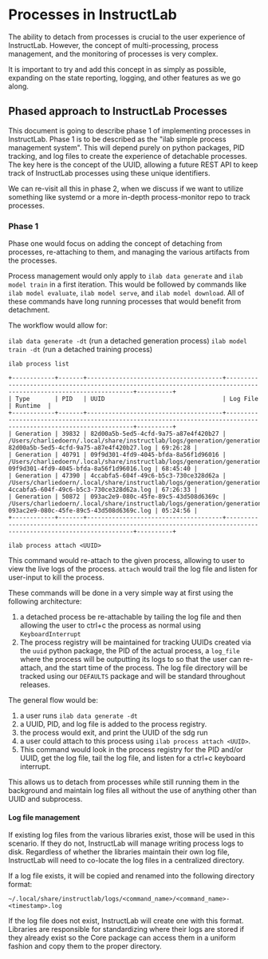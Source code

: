 # Processes in InstructLab

The ability to detach from processes is crucial to the user experience of InstructLab. However, the concept of multi-processing, process management, and the monitoring of processes is very complex.

It is important to try and add this concept in as simply as possible, expanding on the state reporting, logging, and other features as we go along.

## Phased approach to InstructLab Processes

This document is going to describe phase 1 of implementing processes in InstructLab. Phase 1 is to be described as the "ilab simple process management system". This will depend purely on python packages, PID tracking, and log files to create the experience of detachable processes. The key here is the concept of the UUID, allowing a future REST API to keep track of InstructLab processes using these unique identifiers.

We can re-visit all this in phase 2, when we discuss if we want to utilize something like systemd or a more in-depth process-monitor repo to track processes.

### Phase 1

Phase one would focus on adding the concept of detaching from processes, re-attaching to them, and managing the various artifacts from the processes.

Process management would only apply to `ilab data generate` and `ilab model train` in a first iteration. This would be followed by commands like `ilab model evaluate`, `ilab model serve`, and `ilab model download`. All of these commands have long running processes that would benefit from detachment.

The workflow would allow for:

`ilab data generate -dt` (run a detached generation process)
`ilab model train -dt` (run a detached training process)

`ilab process list`

```console=
+------------+-------+--------------------------------------+------------------------------------------------------------------------------------------------------------------+----------+
| Type       | PID   | UUID                                 | Log File                                                                                                         | Runtime  |
+------------+-------+--------------------------------------+------------------------------------------------------------------------------------------------------------------+----------+
| Generation | 39832 | 82d00a5b-5ed5-4cfd-9a75-a87e4f420b27 | /Users/charliedoern/.local/share/instructlab/logs/generation/generation-82d00a5b-5ed5-4cfd-9a75-a87e4f420b27.log | 69:26:28 |
| Generation | 40791 | 09f9d301-4fd9-4045-bfda-8a56f1d96016 | /Users/charliedoern/.local/share/instructlab/logs/generation/generation-09f9d301-4fd9-4045-bfda-8a56f1d96016.log | 68:45:40 |
| Generation | 47390 | 4ccabfa5-604f-49c6-b5c3-730ce328d62a | /Users/charliedoern/.local/share/instructlab/logs/generation/generation-4ccabfa5-604f-49c6-b5c3-730ce328d62a.log | 67:26:33 |
| Generation | 50872 | 093ac2e9-080c-45fe-89c5-43d508d6369c | /Users/charliedoern/.local/share/instructlab/logs/generation/generation-093ac2e9-080c-45fe-89c5-43d508d6369c.log | 05:24:56 |
+------------+-------+--------------------------------------+------------------------------------------------------------------------------------------------------------------+----------+
```

`ilab process attach <UUID>`

This command would re-attach to the given process, allowing to user to view the live logs of the process. `attach` would trail the log file and listen for user-input to kill the process.

These commands will be done in a very simple way at first using the following architecture:

1. a detached process be re-attachable by tailing the log file and then allowing the user to ctrl+c the process as normal using `KeyboardInterrupt`
2. The process registry will be maintained for tracking UUIDs created via the `uuid` python package, the PID of the actual process, a `log_file` where the process will be outputting its logs to so that the user can re-attach, and the start time of the process. The log file directory will be tracked using our `DEFAULTS` package and will be standard throughout releases.

The general flow would be:

1. a user runs `ilab data generate -dt`
2. a UUID, PID, and log file is added to the process registry.
3. the process would exit, and print the UUID of the sdg run
4. a user could attach to this process using `ilab process attach <UUID>`.
5. This command would look in the process registry for the PID and/or UUID, get the log file, tail the log file, and listen for a ctrl+c keyboard interrupt.

This allows us to detach from processes while still running them in the background and maintain log files all without the use of anything other than UUID and subprocess.

#### Log file management

If existing log files from the various libraries exist, those will be used in this scenario. If they do not, InstructLab will manage writing process logs to disk. Regardless of whether the libraries maintain their own log file, InstructLab will need to co-locate the log files in a centralized directory.

If a log file exists, it will be copied and renamed into the following directory format:

`~/.local/share/instructlab/logs/<command_name>/<command_name>-<timestamp>.log`

If the log file does not exist, InstructLab will create one with this format. Libraries are responsible for standardizing where their logs are stored if they already exist so the Core package can access them in a uniform fashion and copy them to the proper directory.